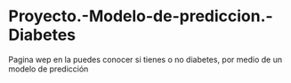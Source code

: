 # Proyecto.-Modelo-de-prediccion.-Diabetes
Pagina wep en la puedes conocer si tienes o no diabetes, por medio de un modelo de predicción
